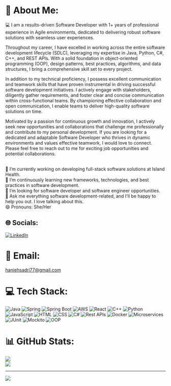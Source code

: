 # 💫 About Me:
‍💻 I am a results-driven Software Developer with 1+ years of professional experience in Agile environments, dedicated to delivering robust software solutions with seamless user experiences.

Throughout my career, I have excelled in working across the entire software development lifecycle (SDLC), leveraging my expertise in Java, Python, C#, C++, and REST APIs. With a solid foundation in object-oriented programming (OOP), design patterns, best practices, algorithms, and data structures, I bring a comprehensive skill set to every project.

In addition to my technical proficiency, I possess excellent communication and teamwork skills that have proven instrumental in driving successful software development initiatives. I actively engage with stakeholders, diligently gather requirements, and foster clear and concise communication within cross-functional teams. By championing effective collaboration and open communication, I enable teams to deliver high-quality software solutions on time.

Motivated by a passion for continuous growth and innovation, I actively seek new opportunities and collaborations that challenge me professionally and contribute to my personal development. If you are looking for a dedicated and adaptable Software Developer who thrives in dynamic environments and values effective teamwork, I would love to connect. Please feel free to reach out to me for exciting job opportunities and potential collaborations.

<br>🔭 I’m currently working on developing full-stack software solutions at Island Health.<br>🌱 I’m continuously learning new frameworks, technologies, and best practices in software development.<br>👯 I’m looking for software developer and software engineer opportunities.<br>💬 Ask me everything software development-related, and I'll be happy to help you out. I love talking about this.<br>😄 Pronouns: She/Her


## 🌐 Socials:
[![LinkedIn](https://img.shields.io/badge/LinkedIn-%230077B5.svg?style=flat&logo=linkedin&logoColor=white)](https://www.linkedin.com/in/hanieh-sadri/)


# 📧 Email:
haniehsadri77@gmail.com


# 💻 Tech Stack:
![Java](https://img.shields.io/badge/Java-%23ED8B00.svg?style=flat&logo=java&logoColor=white) ![Spring](https://img.shields.io/badge/Spring-%236DB33F.svg?style=flat&logo=spring&logoColor=white) ![Spring Boot](https://img.shields.io/badge/Spring%20Boot-%236DB33F.svg?style=flat&logo=spring-boot&logoColor=white) ![AWS](https://img.shields.io/badge/AWS-%23FF9900.svg?style=flat&logo=amazon-aws&logoColor=white) ![React](https://img.shields.io/badge/React-%2361DAFB.svg?style=flat&logo=react&logoColor=white) ![C++](https://img.shields.io/badge/C%2B%2B-%2300599C.svg?style=flat&logo=c%2B%2B&logoColor=white) ![Python](https://img.shields.io/badge/Python-3670A0?style=flat&logo=python&logoColor=ffdd54) ![JavaScript](https://img.shields.io/badge/JavaScript-%23F7DF1E.svg?style=flat&logo=javascript&logoColor=white) ![HTML](https://img.shields.io/badge/HTML-%23E34F26.svg?style=flat&logo=html5&logoColor=white) ![CSS](https://img.shields.io/badge/CSS-%231572B6.svg?style=flat&logo=css3&logoColor=white) ![C#](https://img.shields.io/badge/C%23-%23239120.svg?style=flat&logo=c-sharp&logoColor=white) ![Rest APIs](https://img.shields.io/badge/REST%20APIs-%23000000.svg?style=flat&logo=rest-api&logoColor=white) ![Docker](https://img.shields.io/badge/Docker-%230db7ed.svg?style=flat&logo=docker&logoColor=white) ![Microservices](https://img.shields.io/badge/Microservices-%23396195.svg?style=flat&logo=microservices&logoColor=white) ![JUnit](https://img.shields.io/badge/JUnit-%23FB614F.svg?style=flat&logo=junit5&logoColor=white) ![Mockito](https://img.shields.io/badge/Mockito-%23FFCA28.svg?style=flat&logo=mockito&logoColor=white) ![OOP](https://img.shields.io/badge/Object--oriented%20Programming-%234169E1.svg?style=flat)

# 📊 GitHub Stats:
![](https://github-readme-streak-stats.herokuapp.com/?user=Haniehsadri&theme=dark&hide_border=false)<br/>
![](https://github-readme-stats.vercel.app/api/top-langs/?username=Haniehsadri&theme=dark&hide_border=false&include_all_commits=true&count_private=true&layout=compact)

---
[![](https://visitcount.itsvg.in/api?id=Haniehsadri&icon=0&color=3)](https://visitcount.itsvg.in)
